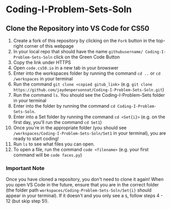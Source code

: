 # Coding-I-Problem-Sets-Soln

## Clone the Repository into VS Code for CS50 

1. Create a fork of this repository by clicking on the ```Fork``` button in the top-right corner of this webpage 
2. In your local repo that should have the name ```githubusername/ Coding-I-Problem-Sets-Soln``` click on the Green Code Button 
3. Copy the link under HTTPS 
4. Open ```code.cs50.io``` in a new tab in your browswer 
4. Enter into the workspaces folder by running the command ```cd ..``` or ```cd /workspaces``` in your terminal 
5. Run the command ```git clone <copied gitub_link>``` (e.g. ```git clone https://github.com/jaydenpersonnat/Coding-I-Problem-Sets-Soln.git```)
6. Run the command ```ls```. You should see the Coding-I-Problem-Sets folder in your terminal 
7. Enter into the folder by running the command ```cd Coding-I-Problem-Sets-Soln```. 
8. Enter into a Set folder by running the command ```cd <Set{i}>``` (e.g. on the first day, you'll run the command ```cd Set1```)
9. Once you're in the appropriate folder (you should see ```/workspaces/Coding-I-Problem-Sets-Soln/Set1``` in your terminal), you are ready to start coding! 
10. Run ```ls``` to see what files you can open. 
11. To open a file, run the command ```code <filename>``` (e.g. your first command will be ```code faces.py```) 

### Important Note 
Once you have cloned a repository, you don't need to clone it again! 
When you open VS Code in the future, ensure that you are in the correct folder 
(the folder path ```workspaces/Coding-Problem-Sets-Soln/Set{i}``` should appear in your terminal). 
If it doesn't and you only see a ```$```, follow steps 4 - 12 (but skip step 5!). 


